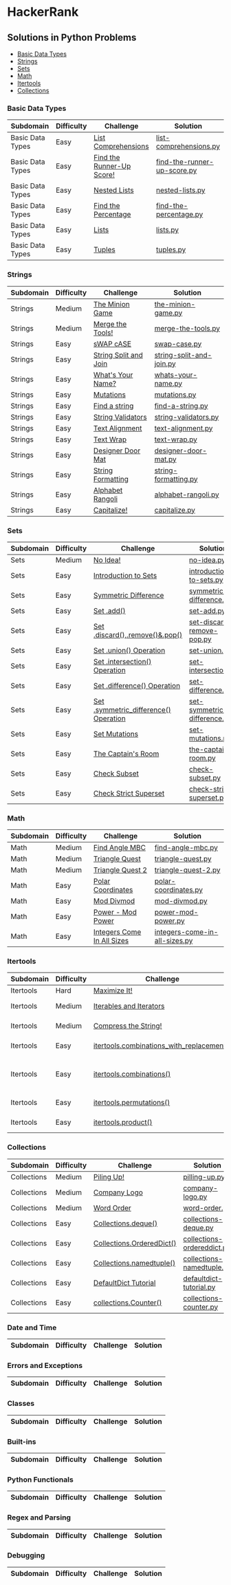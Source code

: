 # HackerRank
## Solutions in Python Problems
- [Basic Data Types](#basic-data-types)
- [Strings](#strings)
- [Sets](#sets)
- [Math](#math)
- [Itertools](#itertools)
- [Collections](#collections)

### Basic Data Types
| Subdomain |	Difficulty | Challenge	| Solution |
|-----------|------------|------------|----------|
| Basic Data Types | Easy | [List Comprehensions](https://www.hackerrank.com/challenges/list-comprehensions/problem) | [list-comprehensions.py](./Python/list-comprehensions.py) |
| Basic Data Types | Easy | [Find the Runner-Up Score!](https://www.hackerrank.com/challenges/find-second-maximum-number-in-a-list/problem) | [find-the-runner-up-score.py](./Python/find-the-runner-up-score.py)
| Basic Data Types | Easy | [Nested Lists](https://www.hackerrank.com/challenges/nested-list/problem) | [nested-lists.py](./Python/nested-lists.py) |
| Basic Data Types | Easy | [Find the Percentage](https://www.hackerrank.com/challenges/finding-the-percentage/problem) | [find-the-percentage.py](./Python/find-the-percentage.py) |
| Basic Data Types | Easy | [Lists](https://www.hackerrank.com/challenges/python-lists/problem) | [lists.py](./Python/lists.py) |
| Basic Data Types | Easy | [Tuples](https://www.hackerrank.com/challenges/python-tuples/problem) | [tuples.py](./Python/tuples.py) |
### Strings
| Subdomain |	Difficulty | Challenge	| Solution |
|-----------|------------|------------|----------|
| Strings | Medium | [The Minion Game](https://www.hackerrank.com/challenges/the-minion-game/problem) | [the-minion-game.py](./Python/the-minion-game.py) | 
| Strings | Medium | [Merge the Tools!](https://www.hackerrank.com/challenges/merge-the-tools/problem) | [merge-the-tools.py](./Python/merge-the-tools.py) |
| Strings | Easy | [sWAP cASE](https://www.hackerrank.com/challenges/swap-case/problem) | [swap-case.py](./Python/swap-case.py) |
| Strings | Easy | [String Split and Join](https://www.hackerrank.com/challenges/python-string-split-and-join/problem) | [string-split-and-join.py](./Python/string-split-and-join.py) | 
| Strings | Easy | [What's Your Name?](https://www.hackerrank.com/challenges/whats-your-name/problem) | [whats-your-name.py](./Python/whats-your-name.py) | 
| Strings | Easy | [Mutations](https://www.hackerrank.com/challenges/python-mutations/problem) | [mutations.py](./Python/mutations.py) | 
| Strings | Easy | [Find a string](https://www.hackerrank.com/challenges/find-a-string/problem) | [find-a-string.py](./Python/find-a-string.py) | 
| Strings | Easy | [String Validators](https://www.hackerrank.com/challenges/string-validators/problem) | [string-validators.py](./Python/string-validators.py) | 
| Strings | Easy | [Text Alignment](https://www.hackerrank.com/challenges/text-alignment/problem) | [text-alignment.py](./Python/text-alignment.py) | 
| Strings | Easy | [Text Wrap](https://www.hackerrank.com/challenges/text-wrap/problem) | [text-wrap.py](./Python/text-wrap.py) | 
| Strings | Easy | [Designer Door Mat](https://www.hackerrank.com/challenges/designer-door-mat/problem) | [designer-door-mat.py](./Python/designer-door-mat.py) | 
| Strings | Easy | [String Formatting](https://www.hackerrank.com/challenges/python-string-formatting/problem) | [string-formatting.py](./Python/string-formatting.py) | 
| Strings | Easy | [Alphabet Rangoli](https://www.hackerrank.com/challenges/alphabet-rangoli/problem) | [alphabet-rangoli.py](./Python/alphabet-rangoli.py) | 
| Strings | Easy | [Capitalize!](https://www.hackerrank.com/challenges/capitalize/problem) | [capitalize.py](./Python/capitalize.py) | 
### Sets
| Subdomain |	Difficulty | Challenge	| Solution |
|-----------|------------|------------|----------|
| Sets      | Medium | [No Idea!](https://www.hackerrank.com/challenges/no-idea/problem) | [no-idea.py](./Python/no-idea.py) |
| Sets      | Easy | [Introduction to Sets](https://www.hackerrank.com/challenges/py-introduction-to-sets/problem) | [introduction-to-sets.py](./Python/introduction-to-sets.py) |
| Sets      | Easy | [Symmetric Difference](https://www.hackerrank.com/challenges/symmetric-difference/problem) | [symmetric-difference.py](./Python/symmetric-difference.py) |
| Sets      | Easy | [Set .add()](https://www.hackerrank.com/challenges/py-set-add/problem) | [set-add.py](./Python/set-add.py) |
| Sets      | Easy | [Set .discard(),.remove()&.pop()](https://www.hackerrank.com/challenges/py-set-discard-remove-pop/problem) | [set-discard-remove-pop.py](./Python/set-discard-remove-pop.py) |
| Sets      | Easy | [Set .union() Operation](https://www.hackerrank.com/challenges/py-set-union/problem) | [set-union.py](./Python/set-union.py) |
| Sets      | Easy | [Set .intersection() Operation](https://www.hackerrank.com/challenges/py-set-intersection-operation/problem) | [set-intersection.py](./Python/set-intersection.py) |
| Sets      | Easy | [Set .difference() Operation](https://www.hackerrank.com/challenges/py-set-difference-operation/problem) | [set-difference.py](./Python/set-difference.py) |
| Sets      | Easy | [Set .symmetric_difference() Operation](https://www.hackerrank.com/challenges/py-set-symmetric-difference-operation/problem) | [set-symmetric-difference.py](./Python/set-symmetric-difference.py) |
| Sets      | Easy | [Set Mutations](https://www.hackerrank.com/challenges/py-set-mutations/problem) | [set-mutations.py](./Python/set-mutations.py) |
| Sets      | Easy | [The Captain's Room](https://www.hackerrank.com/challenges/py-the-captains-room/problem) | [the-captains-room.py](./Python/the-captains-room.py) |
| Sets      | Easy | [Check Subset](https://www.hackerrank.com/challenges/py-check-subset/problem) | [check-subset.py](./Python/check-subset.py) |
| Sets      | Easy | [Check Strict Superset](https://www.hackerrank.com/challenges/py-check-strict-superset/problem) | [check-strict-superset.py](./Python/check-strict-superset.py) |
### Math
| Subdomain |	Difficulty | Challenge	| Solution |
|-----------|------------|------------|----------|
| Math | Medium | [Find Angle MBC](https://www.hackerrank.com/challenges/find-angle/problem) | [find-angle-mbc.py](./Python/find-angle-mbc.py) |
| Math | Medium | [Triangle Quest](https://www.hackerrank.com/challenges/python-quest-1/problem) | [triangle-quest.py](./Python/triangle-quest.py) |
| Math | Medium | [Triangle Quest 2](https://www.hackerrank.com/challenges/triangle-quest-2/problem) | [triangle-quest-2.py](./Python/triangle-quest-2.py) |
| Math | Easy | [Polar Coordinates](https://www.hackerrank.com/challenges/polar-coordinates/problem) | [polar-coordinates.py](./Python/polar-coordinates.py) |
| Math | Easy | [Mod Divmod](https://www.hackerrank.com/challenges/python-mod-divmod/problem) | [mod-divmod.py](./Python/mod-divmod.py) |
| Math | Easy | [Power - Mod Power](https://www.hackerrank.com/challenges/python-power-mod-power/problem) | [power-mod-power.py](./Python/power-mod-power.py) |
| Math | Easy | [Integers Come In All Sizes](https://www.hackerrank.com/challenges/python-integers-come-in-all-sizes/problem) | [integers-come-in-all-sizes.py](./Python/integers-come-in-all-sizes.py) |
### Itertools
| Subdomain |	Difficulty | Challenge	| Solution |
|-----------|------------|------------|----------|
| Itertools | Hard | [Maximize It!](https://www.hackerrank.com/challenges/maximize-it/problem) | [maximize-it.py](./Python/maximize-it.py) |
| Itertools | Medium | [Iterables and Iterators](https://www.hackerrank.com/challenges/iterables-and-iterators/problem) | [iterables-and-iterators.py](./Python/iterables-and-iterators.py) |
| Itertools | Medium | [Compress the String!](https://www.hackerrank.com/challenges/compress-the-string/problem) | [compress-the-string.py](./Python/compress-the-string.py) |
| Itertools | Easy | [itertools.combinations_with_replacement()](https://www.hackerrank.com/challenges/itertools-combinations-with-replacement/problem) | [itertools-combinations.py](./Python/itertools-combinations.py) |
| Itertools | Easy | [itertools.combinations()](https://www.hackerrank.com/challenges/itertools-combinations/problem) | [itertools-combinations-with-replacement.py](./Python/itertools-combinations-with-replacement.py) |
| Itertools | Easy | [itertools.permutations()](https://www.hackerrank.com/challenges/itertools-permutations/problem) | [itertools-permutations.py](./Python/itertools-permutations.py) |
| Itertools | Easy | [itertools.product()](https://www.hackerrank.com/challenges/itertools-product/problem) | [itertools-product.py](./Python/itertools-product.py) |

### Collections
| Subdomain |	Difficulty | Challenge	| Solution |
|-----------|------------|------------|----------|
| Collections | Medium | [Piling Up!](https://www.hackerrank.com/challenges/piling-up/problem) | [pilling-up.py](./Python/pilling-up.py) |
| Collections | Medium | [Company Logo](https://www.hackerrank.com/challenges/most-commons/problem) | [company-logo.py](./Python/company-logo.py) |
| Collections | Medium | [Word Order](https://www.hackerrank.com/challenges/word-order/problem) | [word-order.py](./Python/word-order.py) |
| Collections | Easy | [Collections.deque()](https://www.hackerrank.com/challenges/py-collections-deque/problem) | [collections-deque.py](./Python/collections-deque.py) |
| Collections | Easy | [Collections.OrderedDict()](https://www.hackerrank.com/challenges/py-collections-ordereddict/problem) | [collections-ordereddict.py](./Python/collections-ordereddict.py) |
| Collections | Easy | [Collections.namedtuple()](https://www.hackerrank.com/challenges/py-collections-namedtuple/problem) | [collections-namedtuple.py](./Python/collections-namedtuple.py) |
| Collections | Easy | [DefaultDict Tutorial](https://www.hackerrank.com/challenges/defaultdict-tutorial/problem) | [defaultdict-tutorial.py](./Python/defaultdict-tutorial.py) |
| Collections | Easy | [collections.Counter()](https://www.hackerrank.com/challenges/collections-counter/problem) | [collections-counter.py](./Python/collections-counter.py) |

### Date and Time
| Subdomain |	Difficulty | Challenge	| Solution |
|-----------|------------|------------|----------|

### Errors and Exceptions
| Subdomain |	Difficulty | Challenge	| Solution |
|-----------|------------|------------|----------|

### Classes
| Subdomain |	Difficulty | Challenge	| Solution |
|-----------|------------|------------|----------|

### Built-ins
| Subdomain |	Difficulty | Challenge	| Solution |
|-----------|------------|------------|----------|

### Python Functionals
| Subdomain |	Difficulty | Challenge	| Solution |
|-----------|------------|------------|----------|

### Regex and Parsing
| Subdomain |	Difficulty | Challenge	| Solution |
|-----------|------------|------------|----------|

### Debugging
| Subdomain |	Difficulty | Challenge	| Solution |
|-----------|------------|------------|----------|

